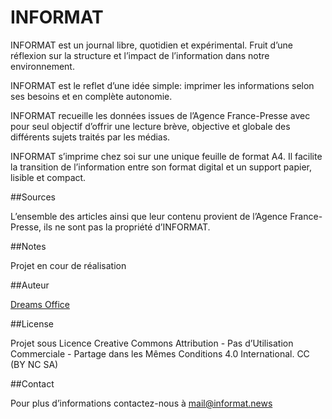 # INFORMAT

INFORMAT est un journal libre, quotidien et expérimental. Fruit d’une réflexion sur la structure et l’impact de l’information dans notre environnement. 

INFORMAT est le reflet d’une idée simple: imprimer les informations selon ses besoins et en complète autonomie. 

INFORMAT recueille les données issues de l’Agence France-Presse avec pour seul objectif d’offrir une lecture brève, objective et globale des différents sujets traités par les médias. 

INFORMAT s’imprime chez soi sur une unique feuille de format A4. Il facilite la transition de l’information entre son format digital et un support papier, lisible et compact.

##Sources

L’ensemble des articles ainsi que leur contenu provient de l’Agence France-Presse, ils ne sont pas la propriété d’INFORMAT.

##Notes

Projet en cour de réalisation

##Auteur

[Dreams Office](http://www.dreamsoffice.fr/)

##License

Projet sous Licence Creative Commons Attribution - Pas d’Utilisation Commerciale - Partage dans les Mêmes Conditions 4.0 International. CC (BY NC SA)

##Contact

Pour plus d’informations contactez-nous à mail@informat.news